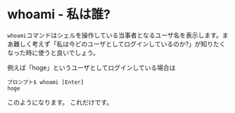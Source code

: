 # whoami - 私は誰?
`whoami`コマンドはシェルを操作している当事者となるユーザ名を表示します。まあ難しく考えず「私は今どのユーザとしてログインしているのか?」が知りたくなった時に使うと良いでしょう。

例えば「hoge」というユーザとしてログインしている場合は
```ターミナル
プロンプト$ whoami [Enter]
hoge
```
このようになります。
これだけです。


